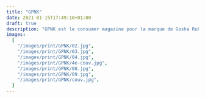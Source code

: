 ```yaml
---
title: "GPNK"
date: 2021-01-15T17:49:10+01:00
draft: true
description: "GPNK est le consumer magazine pour la marque de Gosha Rubchinskiy, un photographe et créateur de mode russe. L’objectif de ce magazine est de décrire et de comprendre l’intérêt naissant chez les occidentaux pour les pays de l’Est et la Russie en particulier ; de saisir le mode de vie et d’expression si particuliers de cette génération post-soviétique qui tente de s’en sortir. 2016"
images:
  [
    "/images/print/GPNK/02.jpg",
    "/images/print/GPNK/03.jpg",
    "/images/print/GPNK/04.jpg",
    "/images/print/GPNK/4e-couv.jpg",
    "/images/print/GPNK/08.jpg",
    "/images/print/GPNK/09.jpg",
    "/images/print/GPNK/couv.jpg",
  ]
---
```

